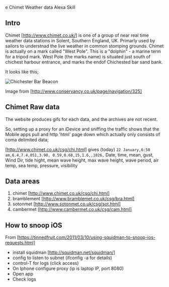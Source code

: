 e Chimet Weather data Alexa Skill

## Intro
Chimet [http://www.chimet.co.uk/] is one of a group of near real time weather data stations in Solent, Southern England, UK.  Primarly used by sailors to understnad the live weather in common stomping grounds.  Chimet is actually on a mark called "West Pole".  This is a "dolphin" - a marine term for a tripod mark.  West Pole (the marks name) is situated just south of chichest harbour entrance, and marks the endof Chichested bar sand bank.

It looks like this;

![Chichester Bar Beacon](http://www.conservancy.co.uk/cache/sidebar-assets-assets-nav_3-jpg-w=316-h=1000-t=constrain.jpg)

Image from [http://www.conservancy.co.uk/page/navigation/325]

## Chimet Raw data

The website produces gifs for each data, and the archives are not recent.

So, setting up a proxy for an iDevice and sniffing the traffic shows that the Mobile apps pull and http 'html' page down which actually only consists of coma delimited data;

[http://www.chimet.co.uk/csg/chi.html] gives (today)
`22 January,6:50 am,6.4,7.4,051,3.90, 0.59,0.68,15,1.6,,1026,`
Date, time, mean, gust, Wind Dir, tide hight, mean wave height, max wave height, wave period, air temp, sea temp, pressure, visibility

## Data areas
1. chimet [http://www.chimet.co.uk/csg/chi.html]
2. bramblement [http://www.bramblemet.co.uk/csg/bra.html]
3. sotonmet [http://www.sotonmet.co.uk/csg/sot.html]
4. cambermet [http://www.cambermet.co.uk/csg/cam.html]

## How to snoop iOS

From [https://tinnedfruit.com/2011/03/10/using-squidman-to-snoop-ios-requests.html]

* install squidman [http://squidman.net/squidman/]
* config to listen to subnet (ifconfig -a for details)
* control-T for logs (click access)
* On Iphone configure proxy (ip is laptop IP, port 8080)
* Open app
* Check logs
